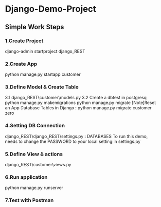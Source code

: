 # Django-Demo-Project

## Simple Work Steps

### 1.Create Project
django-admin startproject django_REST

### 2.Create App
python manage.py startapp customer

### 3.Define Model & Create Table
3.1 django_REST\customer\models.py
3.2 Create a dbtest in postgresq
python manage.py makemigrations
python manage.py migrate
[Note]Reset an App Database Tables in Django : python manage.py migrate customer zero

### 4.Setting DB Connection
django_REST\django_REST\settings.py : DATABASES
To run this demo, needs to change the PASSWORD to your local setting in settings.py

### 5.Define View & actions
django_REST\customer\views.py

### 6.Run application
python manage.py runserver

### 7.Test with Postman


